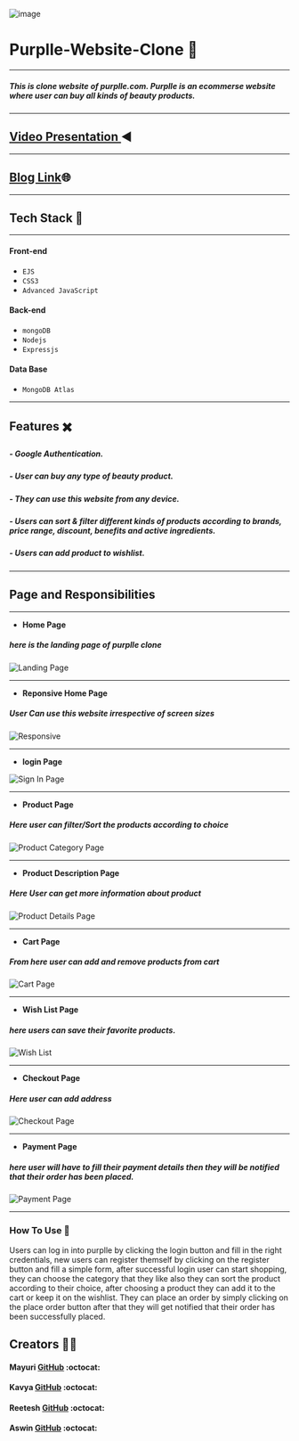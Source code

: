 ![image](https://media4.ppl-media.com/static/purplle/img/purplle-logo-1.svg)


# Purplle-Website-Clone 🔗
---
##### This is clone website of purplle.com. Purplle is an ecommerse website where user can buy all kinds of beauty products.
---
## [Video Presentation ](https://youtu.be/i6cz8IRRaZ8)◀️
---
## [Blog Link](https://purpllecloneteam.blogspot.com/2021/12/purplle-website-clone.html)🌐
---
## Tech Stack 🔧
---
#### Front-end
- `EJS`
- `CSS3`
- `Advanced JavaScript`
#### Back-end
- `mongoDB`
- `Nodejs`
- `Expressjs`
#### Data Base
- `MongoDB Atlas`
---
## Features ✖️
##### - Google Authentication.
##### - User can buy any type of beauty product.
##### - They can use this website from any device.
##### - Users can sort & filter different kinds of products according to brands, price range, discount, benefits and active ingredients.
##### - Users can add product to wishlist.
---
## Page and Responsibilities 
---

- **Home Page**
##### here is the landing page of purplle clone
![Landing Page](https://github.com/kavya-2021/Purplle_Backend/blob/main/public/image/landing_page.png)

---
- **Reponsive Home Page**
##### User Can use this website irrespective of screen sizes

![Responsive](https://github.com/mayuriwasu1/purplle_clone/blob/main/image/responsive.png)

---
- **login Page**

![Sign In Page](https://github.com/mayuriwasu1/purplle_clone/blob/main/image/login.png)


---

- **Product Page**
##### Here user can filter/Sort the products according to choice
![Product Category Page](https://github.com/mayuriwasu1/purplle_clone/blob/main/image/cat_p.png)

---

- **Product Description Page**
##### Here User can get more information about product
![Product Details Page](https://github.com/mayuriwasu1/purplle_clone/blob/main/image/prod_desc.png)

---
- **Cart Page**
##### From here user can add and remove products from cart
![Cart Page](https://github.com/mayuriwasu1/purplle_clone/blob/main/image/cart_page.png)

---
- **Wish List Page**
##### here users can save their favorite products.
![Wish List](https://github.com/mayuriwasu1/purplle_clone/blob/main/image/wishlist.png)

---

- **Checkout Page**
##### Here user can add address 
![Checkout Page](https://github.com/mayuriwasu1/purplle_clone/blob/main/image/adress.png)

---
- **Payment Page**
##### here user will have to fill their payment details then they will be notified that their order has been placed.
![Payment Page](https://github.com/mayuriwasu1/purplle_clone/blob/main/image/pay.png)

---



### How To Use 	📌
Users can log in into purplle by clicking the login button and fill in the right credentials, 
new users can register themself by clicking on the register button and fill a simple form, after successful 
login user can start shopping, they can choose the category that they like also they can sort the product 
according to their choice, after choosing a product they can add it to the cart or keep it on the wishlist.
They can place an order by simply clicking on the place order button after that they will get notified that their 
 order has been successfully placed.




## Creators  🤝🏻	

#### Mayuri  [GitHub](https://github.com/mayuriwasu1) :octocat:

#### Kavya [GitHub](https://github.com/kavya-2021) :octocat:

#### Reetesh  [GitHub](https://github.com/Reeteshin) :octocat:

#### Aswin [GitHub](https://github.com/AswinAnand66) :octocat:



 